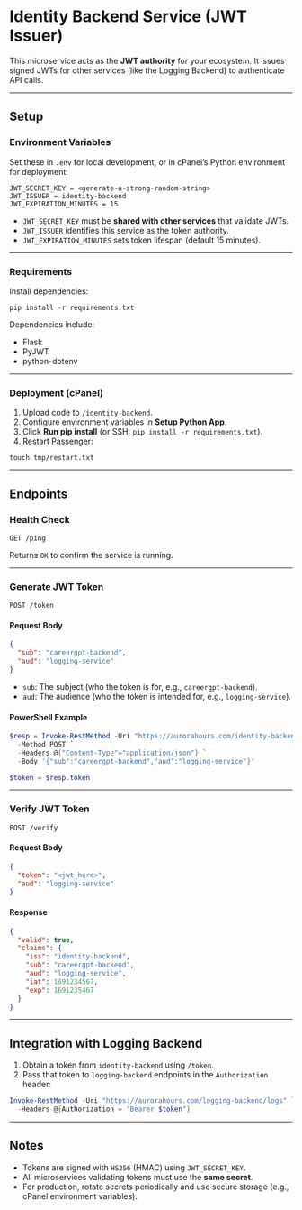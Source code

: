 
# Identity Backend Service (JWT Issuer)

This microservice acts as the **JWT authority** for your ecosystem. It issues signed JWTs for other services (like the Logging Backend) to authenticate API calls.

---

## Setup

### Environment Variables

Set these in `.env` for local development, or in cPanel’s Python environment for deployment:

```
JWT_SECRET_KEY = <generate-a-strong-random-string>
JWT_ISSUER = identity-backend
JWT_EXPIRATION_MINUTES = 15
```

- `JWT_SECRET_KEY` must be **shared with other services** that validate JWTs.
- `JWT_ISSUER` identifies this service as the token authority.
- `JWT_EXPIRATION_MINUTES` sets token lifespan (default 15 minutes).

---

### Requirements

Install dependencies:

```
pip install -r requirements.txt
```

Dependencies include:
- Flask
- PyJWT
- python-dotenv

---

### Deployment (cPanel)

1. Upload code to `/identity-backend`.
2. Configure environment variables in **Setup Python App**.
3. Click **Run pip install** (or SSH: `pip install -r requirements.txt`).
4. Restart Passenger:
```
touch tmp/restart.txt
```

---

## Endpoints

### Health Check
```
GET /ping
```
Returns `OK` to confirm the service is running.

---

### Generate JWT Token
```
POST /token
```

#### Request Body
```json
{
  "sub": "careergpt-backend",
  "aud": "logging-service"
}
```

- `sub`: The subject (who the token is for, e.g., `careergpt-backend`).
- `aud`: The audience (who the token is intended for, e.g., `logging-service`).

#### PowerShell Example

```powershell
$resp = Invoke-RestMethod -Uri "https://aurorahours.com/identity-backend/token" `
  -Method POST `
  -Headers @{"Content-Type"="application/json"} `
  -Body '{"sub":"careergpt-backend","aud":"logging-service"}'

$token = $resp.token
```

---

### Verify JWT Token
```
POST /verify
```

#### Request Body
```json
{
  "token": "<jwt_here>",
  "aud": "logging-service"
}
```

#### Response
```json
{
  "valid": true,
  "claims": {
    "iss": "identity-backend",
    "sub": "careergpt-backend",
    "aud": "logging-service",
    "iat": 1691234567,
    "exp": 1691235467
  }
}
```

---

## Integration with Logging Backend

1. Obtain a token from `identity-backend` using `/token`.
2. Pass that token to `logging-backend` endpoints in the `Authorization` header:

```powershell
Invoke-RestMethod -Uri "https://aurorahours.com/logging-backend/logs" `
  -Headers @{Authorization = "Bearer $token"}
```

---

## Notes

- Tokens are signed with `HS256` (HMAC) using `JWT_SECRET_KEY`.
- All microservices validating tokens must use the **same secret**.
- For production, rotate secrets periodically and use secure storage (e.g., cPanel environment variables).
